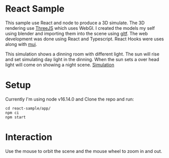 # React Sample

This sample use React and node to produce a 3D simulate. The 3D rendering use [ThreeJS](https://threejs.org/) which uses WebGl. I created the models my self using blender and importing them into the scene using [gltf](https://www.khronos.org/gltf/). The web development was done using React and Typescript. React Hooks were uses along with [mui](https://mui.com/).

This simulation shows a dinning room with different light. The sun will rise and set simulating day light in the dinning. When the sun sets a over head light will come on showing a night scene. [Simulation](https://shawndfl.github.io/react-sample)

# Setup
Currently I'm using node v16.14.0 and 
Clone the repo and run:

```
cd react-sample/app/
npm ci
npm start

```

# Interaction
Use the mouse to orbit the scene and the mouse wheel to zoom in and out.
